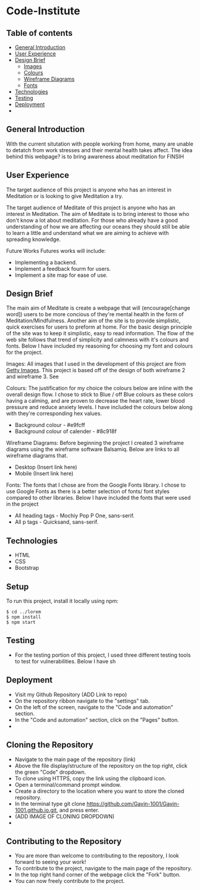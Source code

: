 # Code-Institute
## Table of contents
* [General Introduction](#general-introduction)
* [User Experience](#user-experience)
* [Design Brief](#design-brief)
	* [Images](#images)
	* [Colours](#colours)
	* [Wireframe Diagrams](#wireframes-diagrams)
	* [Fonts](#font)
* [Technologies](#technologies)
* [Testing](#testing)
* [Deployment](#deployment)
* 

## General Introduction
With the current situtation with people working from home, many are unable to detatch from work stresses and their mental health takes affect. The idea behind this webpage? is to bring awareness about meditation for FINSIH

## User Experience
The target audience of this project is anyone who has an interest in Meditation or is looking to give Meditation a try. 

The target audience of Meditate of this project is anyone who has an interest in Meditation. The aim of Meditate is to bring interest to those who don't know a lot about meditation. For those who already have a good understanding of how we are affecting our oceans they should still be able to learn a little and understand what we are aiming to achieve with spreading knowledge.

Future Works
Futures works will include:
* Implementing a backend.
* Implement a feedback fourm for users.
* Implement a site map for ease of use.

## Design Brief
The main aim of Meditate is create a webpage that will (encourage[change word]) users to be more concious of they're mental health in the form of Meditation/Mindfulness. Another aim of the site is to provide simplistic, quick exercises for users to preform at home. For the basic design principle of the site was to keep it simplistic, easy to read information. The flow of the web site follows that trend of simplicity and calmness with it's colours and fonts. Below I have included my reasoning for choosing my font and colours for the project. 

Images: 
All images that I used in the development of this project are from [Getty Images](https://www.gettyimages.ie/). This project is based off of the design of both wireframe 2 and wireframe 3. See


Colours:
The justification for my choice the colours below are inline with the overall design flow. I chose to stick to Blue / off Blue colours as these colors having a calming, and are proven to decrease the heart rate, lower blood pressure and reduce anxiety levels. I have included the colours below along with they're corresponding hex values.
* Background colour - #e9fcff
* Background colour of calender - #8c918f


Wireframe Diagrams:
Before beginning the project I created 3 wireframe diagrams using the wireframe software Balsamiq. Below are links to all wireframe diagrams that. 
* Desktop (Insert link here)
* Mobile (Insert link here)

Fonts:
The fonts that I chose are from the Google Fonts library. I chose to use Google Fonts as there is a better selection of fonts/ font styles compared to other libraries. Below I have included the fonts that were used in the project

* All heading tags - Mochiy Pop P One, sans-serif.
* All p tags - Quicksand, sans-serif.

	
## Technologies
* HTML
* CSS
* Bootstrap
	
## Setup
To run this project, install it locally using npm:

```
$ cd ../lorem
$ npm install
$ npm start
```

## Testing
* For the testing portion of this project, I used three different testing tools to test for vulnerabilities. Below I have sh 

## Deployment
* Visit my Github Repository (ADD Link to repo)
* On the repository ribbon navigate to the "settings" tab.
* On the left of the screen, navigate to the "Code and automation" section.
* In the "Code and automation" section, click on the "Pages" button.
*

## Cloning the Repository
* Navigate to the main page of the repository (link)
* Above the file display/structure of the repository on the top right, click the green "Code" dropdown.
* To clone using HTTPS, copy the link using the clipboard icon. 
* Open a terminal/command prompt window.
* Create a directory to the location where you want to store the cloned repository. 
* In the terminal type git clone https://github.com/Gavin-1001/Gavin-1001.github.io.git, and press enter.
* (ADD IMAGE OF CLONING DROPDOWN)
*

## Contributing to the Repository 
* You are more than welcome to contributing to the repository, I look forward to seeing your work!
* To contribute to the project, navigate to the main page of the repository.
* In the top right hand corner of the webpage click the "Fork" button.
* You can now freely contribute to the project.
